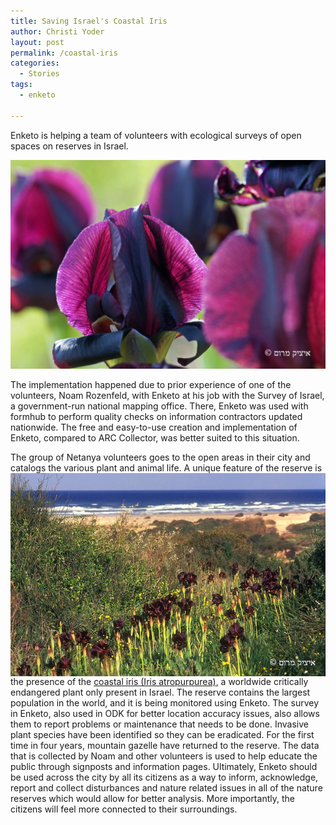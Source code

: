 ```yaml
---
title: Saving Israel's Coastal Iris
author: Christi Yoder
layout: post
permalink: /coastal-iris
categories:
  - Stories
tags:
  - enketo

---
```


Enketo is helping a team of volunteers with ecological surveys of open spaces on reserves in Israel. 

![coastal iris](../files/2015/05/irus3.jpg "coastal iris")

The implementation happened due to prior experience of one of the volunteers, Noam Rozenfeld, with Enketo at his job with the Survey of Israel, a government-run national mapping office. There, Enketo was used with formhub to perform quality checks on information contractors updated nationwide. The free and easy-to-use creation and implementation of Enketo, compared to ARC Collector, was better suited to this situation. 

The group of Netanya volunteers goes to the open areas in their city and catalogs the various plant and animal life.<img src="../files/2015/05/irus1.jpg" title="coastal iris" alt="coastal iris" style="float: right; margin-left: 20px;"/> A unique feature of the reserve is the presence of the [coastal iris (Iris atropurpurea)](http://www.flowersinisrael.com/Irisatropurpurea_page.htm), a worldwide critically endangered plant only present in Israel. The reserve contains the largest population in the world, and it is being monitored using Enketo. The survey in Enketo, also used in ODK for better location accuracy issues, also allows them to report problems or maintenance that needs to be done. Invasive plant species have been identified so they can be eradicated. For the first time in four years, mountain gazelle have returned to the reserve. The data that is collected by Noam and other volunteers is used to help educate the public through signposts and information pages. Ultimately, Enketo should be used across the city by all its citizens as a way to inform, acknowledge, report and collect disturbances and nature related issues in all of the nature reserves which would allow for better analysis.  More importantly, the citizens will feel more connected to their surroundings. 
